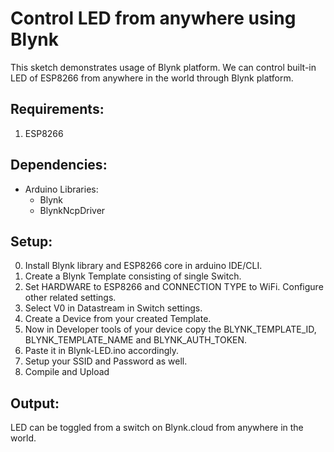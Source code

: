 # Control LED from anywhere using Blynk
This sketch demonstrates usage of Blynk platform. We can control built-in LED of ESP8266 from anywhere in the world through
Blynk platform.

## Requirements:
1. ESP8266

## Dependencies:
+ Arduino Libraries:
    + Blynk
    + BlynkNcpDriver

## Setup:
0. Install Blynk library and ESP8266 core in arduino IDE/CLI.
1. Create a Blynk Template consisting of single Switch.
2. Set HARDWARE to ESP8266 and CONNECTION TYPE to WiFi. Configure other related settings.
3. Select V0 in Datastream in Switch settings.
4. Create a Device from your created Template.
5. Now in Developer tools of your device copy the BLYNK_TEMPLATE_ID, BLYNK_TEMPLATE_NAME and BLYNK_AUTH_TOKEN.
6. Paste it in Blynk-LED.ino accordingly.
7. Setup your SSID and Password as well.
8. Compile and Upload

## Output:
LED can be toggled from a switch on Blynk.cloud from anywhere in the world.

